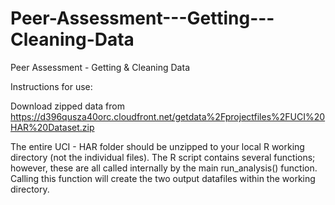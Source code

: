 Peer-Assessment---Getting---Cleaning-Data
=========================================

Peer Assessment - Getting &amp; Cleaning Data

Instructions for use: 

Download zipped data from https://d396qusza40orc.cloudfront.net/getdata%2Fprojectfiles%2FUCI%20HAR%20Dataset.zip

The entire UCI - HAR folder should be unzipped to your local R working directory (not the individual files).  The R script contains several functions; however, these are all called internally by the main run_analysis() function.  Calling this function will create the two output datafiles within the working directory.   
